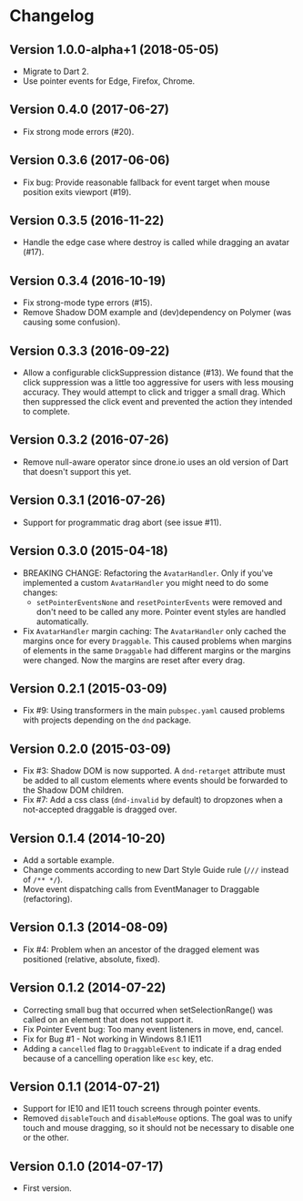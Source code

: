 # Changelog

## Version 1.0.0-alpha+1 (2018-05-05)

* Migrate to Dart 2.
* Use pointer events for Edge, Firefox, Chrome.

## Version 0.4.0 (2017-06-27)

* Fix strong mode errors (#20).

## Version 0.3.6 (2017-06-06)

* Fix bug: Provide reasonable fallback for event target when mouse position exits viewport (#19).

## Version 0.3.5 (2016-11-22)

* Handle the edge case where destroy is called while dragging an avatar (#17).

## Version 0.3.4 (2016-10-19)

* Fix strong-mode type errors (#15).
* Remove Shadow DOM example and (dev)dependency on Polymer (was causing some confusion).

## Version 0.3.3 (2016-09-22)

* Allow a configurable clickSuppression distance (#13). We found that the click
  suppression was a little too aggressive for users with less mousing accuracy.
  They would attempt to click and trigger a small drag. Which then suppressed the
  click event and prevented the action they intended to complete.

## Version 0.3.2 (2016-07-26)

* Remove null-aware operator since drone.io uses an old version of Dart that doesn't support this yet.

## Version 0.3.1 (2016-07-26)

* Support for programmatic drag abort (see issue #11).

## Version 0.3.0 (2015-04-18)

* BREAKING CHANGE: Refactoring the `AvatarHandler`. Only if you've
  implemented a custom `AvatarHandler` you might need to do some changes:
  * `setPointerEventsNone` and `resetPointerEvents` were removed and don't
    need to be called any more. Pointer event styles are handled automatically.
* Fix `AvatarHandler` margin caching: The `AvatarHandler` only cached the
  margins once for every `Draggable`. This caused problems when margins of
  elements in the same `Draggable` had different margins or the margins were
  changed. Now the margins are reset after every drag.

## Version 0.2.1 (2015-03-09)

* Fix #9: Using transformers in the main `pubspec.yaml` caused problems with
  projects depending on the `dnd` package.

## Version 0.2.0 (2015-03-09)

* Fix #3: Shadow DOM is now supported. A `dnd-retarget` attribute must be added
  to all custom elements where events should be forwarded to the Shadow DOM
  children.
* Fix #7: Add a css class (`dnd-invalid` by default) to dropzones when a
  not-accepted draggable is dragged over.

## Version 0.1.4 (2014-10-20)

* Add a sortable example.
* Change comments according to new Dart Style Guide rule
  (`///` instead of `/** */`).
* Move event dispatching calls from EventManager to Draggable (refactoring).

## Version 0.1.3 (2014-08-09)

* Fix #4: Problem when an ancestor of the dragged element was positioned
  (relative, absolute, fixed).

## Version 0.1.2 (2014-07-22)

* Correcting small bug that occurred when setSelectionRange() was called on
  an element that does not support it.
* Fix Pointer Event bug: Too many event listeners in move, end, cancel.
* Fix for Bug #1 - Not working in Windows 8.1 IE11
* Adding a `cancelled` flag to `DraggableEvent` to indicate if a drag ended
  because of a cancelling operation like `esc` key, etc.

## Version 0.1.1 (2014-07-21)

* Support for IE10 and IE11 touch screens through pointer events.
* Removed `disableTouch` and `disableMouse` options. The goal was to unify
  touch and mouse dragging, so it should not be necessary to disable
  one or the other.

## Version 0.1.0 (2014-07-17)

* First version.
